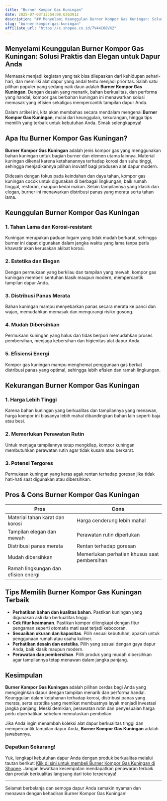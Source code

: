 ```yaml
---
title: "Burner Kompor Gas Kuningan"
date: 2025-07-03T13:54:08.636391Z
description: "## Menyelami Keunggulan Burner Kompor Gas Kuningan: Solusi Praktis dan Elegan untuk Dapur Anda..."
slug: "burner-kompor-gas-kuningan"
affiliate_url: "https://s.shopee.co.id/7V44C68VX2"
---
```

## Menyelami Keunggulan Burner Kompor Gas Kuningan: Solusi Praktis dan Elegan untuk Dapur Anda

Memasak menjadi kegiatan yang tak bisa dilepaskan dari kehidupan sehari-hari, dan memiliki alat dapur yang andal tentu menjadi prioritas. Salah satu pilihan populer yang sedang naik daun adalah **Burner Kompor Gas Kuningan**. Dengan desain yang menarik, bahan berkualitas, dan performa yang handal, kompor gas berbahan kuningan ini menawarkan solusi memasak yang efisien sekaligus mempercantik tampilan dapur Anda.

Dalam artikel ini, kita akan membahas secara mendalam mengenai **Burner Kompor Gas Kuningan**, mulai dari keunggulan, kekurangan, hingga tips memilih yang terbaik untuk kebutuhan Anda. Simak selengkapnya!

## Apa Itu Burner Kompor Gas Kuningan?

**Burner Kompor Gas Kuningan** adalah jenis kompor gas yang menggunakan bahan kuningan untuk bagian burner dan elemen utama lainnya. Material kuningan dikenal karena ketahanannya terhadap korosi dan suhu tinggi, sehingga menjadikannya pilihan inovatif bagi produsen alat dapur modern.

Didesain dengan fokus pada keindahan dan daya tahan, kompor gas kuningan cocok untuk digunakan di berbagai lingkungan, baik rumah tinggal, restoran, maupun kedai makan. Selain tampilannya yang klasik dan elegan, burner ini menawarkan distribusi panas yang merata serta tahan lama.

## Keunggulan Burner Kompor Gas Kuningan

### 1. Tahan Lama dan Korosi-resistant
Kuningan merupakan paduan logam yang tidak mudah berkarat, sehingga burner ini dapat digunakan dalam jangka waktu yang lama tanpa perlu khawatir akan kerusakan akibat korosi.

### 2. Estetika dan Elegan
Dengan permukaan yang berkilau dan tampilan yang mewah, kompor gas kuningan memberi sentuhan klasik maupun modern, mempercantik tampilan dapur Anda.

### 3. Distribusi Panas Merata
Bahan kuningan mampu menyebarkan panas secara merata ke panci dan wajan, memudahkan memasak dan mengurangi risiko gosong.

### 4. Mudah Dibersihkan
Permukaan kuningan yang halus dan tidak berpori memudahkan proses pembersihan, menjaga kebersihan dan higienitas alat dapur Anda.

### 5. Efisiensi Energi
Kompor gas kuningan mampu menghemat penggunaan gas berkat distribusi panas yang optimal, sehingga lebih efisien dan ramah lingkungan.

## Kekurangan Burner Kompor Gas Kuningan

### 1. Harga Lebih Tinggi
Karena bahan kuningan yang berkualitas dan tampilannya yang menawan, harga kompor ini biasanya lebih mahal dibandingkan bahan lain seperti baja atau besi.

### 2. Memerlukan Perawatan Rutin
Untuk menjaga tampilannya tetap mengkilap, kompor kuningan membutuhkan perawatan rutin agar tidak kusam atau berkarat.

### 3. Potensi Tergores
Permukaan kuningan yang keras agak rentan terhadap goresan jika tidak hati-hati saat digunakan atau dibersihkan.

## Pros & Cons Burner Kompor Gas Kuningan

| **Pros**                                  | **Cons**                                  |
|-------------------------------------------|------------------------------------------|
| Material tahan karat dan korosi          | Harga cenderung lebih mahal            |
| Tampilan elegan dan mewah                | Perawatan rutin diperlukan             |
| Distribusi panas merata                  | Rentan terhadap goresan                |
| Mudah dibersihkan                        | Memerlukan perhatian khusus saat pembersihan |
| Ramah lingkungan dan efisien energi     |                                              |

## Tips Memilih Burner Kompor Gas Kuningan Terbaik

- **Perhatikan bahan dan kualitas bahan**. Pastikan kuningan yang digunakan asli dan berkualitas tinggi.
- **Cek fitur keamanan**. Pastikan kompor dilengkapi dengan fitur pengaman seperti otomatis mati saat terjadi kebocoran.
- **Sesuaikan ukuran dan kapasitas**. Pilih sesuai kebutuhan, apakah untuk penggunaan rumah atau usaha kuliner.
- **Perhatikan desain dan estetika**. Pilih yang sesuai dengan gaya dapur Anda, baik klasik maupun modern.
- **Perawatan dan pembersihan**. Pilih produk yang mudah dibersihkan agar tampilannya tetap menawan dalam jangka panjang.

## Kesimpulan

**Burner Kompor Gas Kuningan** adalah pilihan cerdas bagi Anda yang menginginkan dapur dengan tampilan menarik dan performa handal. Keunggulan dalam ketahanan terhadap korosi, distribusi panas yang merata, serta estetika yang memikat membuatnya layak menjadi investasi jangka panjang. Meski demikian, perawatan rutin dan penyesuaian harga perlu diperhatikan sebelum memutuskan pembelian.

Jika Anda ingin menambah koleksi alat dapur berkualitas tinggi dan mempercantik tampilan dapur Anda, **Burner Kompor Gas Kuningan** adalah jawabannya.

### Dapatkan Sekarang!  
Yuk, lengkapi kebutuhan dapur Anda dengan produk berkualitas melalui tautan berikut: [Klik di sini untuk membeli Burner Kompor Gas Kuningan di Shopee](https://s.shopee.co.id/7V44C68VX2). Jangan lewatkan kesempatan mendapatkan penawaran terbaik dan produk berkualitas langsung dari toko terpercaya!

---

Selamat berbelanja dan semoga dapur Anda semakin nyaman dan menawan dengan kehadiran Burner Kompor Gas Kuningan!